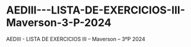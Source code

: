 # AEDIII---LISTA-DE-EXERCICIOS-III-Maverson-3-P-2024
AEDIII - LISTA DE EXERCICIOS III – Maverson – 3ºP 2024
